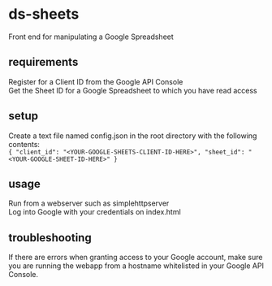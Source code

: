 # ds-sheets
Front end for manipulating a Google Spreadsheet

## requirements
Register for a Client ID from the Google API Console  
Get the Sheet ID for a Google Spreadsheet to which you have read access

## setup
Create a text file named config.json in the root directory with the following contents:  
`{
  "client_id": "<YOUR-GOOGLE-SHEETS-CLIENT-ID-HERE>",
  "sheet_id": "<YOUR-GOOGLE-SHEET-ID-HERE>"
}`  

## usage
Run from a webserver such as simplehttpserver  
Log into Google with your credentials on index.html

## troubleshooting
If there are errors when granting access to your Google account, make sure you are running the webapp from a hostname whitelisted in your Google API Console.


